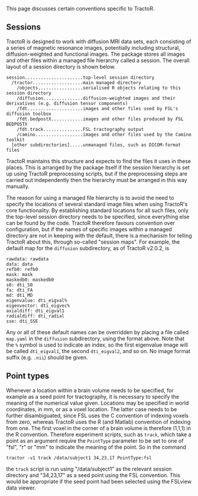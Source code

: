 This page discusses certain conventions specific to TractoR.

## Sessions

TractoR is designed to work with diffusion MRI data sets, each consisting of a series of magnetic resonance images, potentially including structural, diffusion-weighted and functional images. The package stores all images and other files within a managed file hierarchy called a session. The overall layout of a session directory is shown below.

    session......................top-level session directory
      /tractor...................main managed directory
        /objects.................serialised R objects relating to this session directory
        /diffusion...............diffusion-weighted images and their derivatives (e.g. diffusion tensor components)
        /fdt.....................images and other files used by FSL's diffusion toolbox
        /fdt.bedpostX............images and other files produced by FSL BEDPOSTX
        /fdt.track...............FSL tractography output
        /camino..................images and other files used by the Camino toolkit
      [other subdirectories].....unmanaged files, such as DICOM-format files

TractoR maintains this structure and expects to find the files it uses in these places. This is arranged by the package itself if the session hierarchy is set up using TractoR preprocessing scripts, but if the preprocessing steps are carried out independently then the hierarchy must be arranged in this way manually.

The reason for using a managed file hierarchy is to avoid the need to specify the locations of several standard image files when using TractoR's core functionality. By establishing standard locations for all such files, only the top-level session directory needs to be specified, since everything else can be found by the code. TractoR therefore favours convention over configuration, but if the names of specific images within a managed directory are not in keeping with the default, there is a mechanism for telling TractoR about this, through so-called "session maps". For example, the default map for the `diffusion` subdirectory, as of TractoR v2.0.2, is

    rawdata: rawdata
    data: data
    refb0: refb0
    mask: mask
    maskedb0: maskedb0
    s0: dti_S0
    fa: dti_FA
    md: dti_MD
    eigenvalue: dti_eigval%
    eigenvector: dti_eigvec%
    axialdiff: dti_eigval1
    radialdiff: dti_radial
    sse: dti_SSE

Any or all of these default names can be overridden by placing a file called `map.yaml` in the `diffusion` subdirectory, using the format above. Note that the `%` symbol is used to indicate an index, so the first eigenvalue image will be called `dti_eigval1`, the second `dti_eigval2`, and so on. No image format suffix (e.g. `.nii`) should be given.

## Point types

Whenever a location within a brain volume needs to be specified, for example as a seed point for tractography, it is necessary to specify the meaning of the numerical value given. Locations may be specified in world coordinates, in mm, or as a voxel location. The latter case needs to be further disambiguated, since FSL uses the C convention of indexing voxels from zero, whereas TractoR uses the R (and Matlab) convention of indexing from one. The first voxel in the corner of a brain volume is therefore (1,1,1) in the R convention. Therefore experiment scripts, such as `track`, which take a point as an argument require the `PointType` parameter to be set to one of "fsl", "r" or "mm" to indicate the meaning of the point. So in the command

    tractor -v1 track /data/subject1 34,23,17 PointType:fsl

the `track` script is run using "/data/subject1" as the relevant session directory and "34,23,17" as a seed point using the FSL convention. This would be appropriate if the seed point had been selected using the FSLview data viewer.

